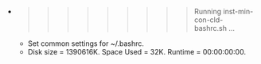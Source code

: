 * >>>>>>>>> Running inst-min-con-cld-bashrc.sh ...
  * Set common settings for ~/.bashrc.
  * Disk size = 1390616K. Space Used = 32K. Runtime = 00:00:00:00.

